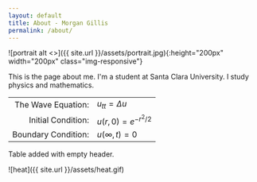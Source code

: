 ```yaml
---
layout: default
title: About - Morgan Gillis
permalink: /about/
---
```


![portrait alt <>]({{ site.url }}/assets/portrait.jpg){:height="200px" width="200px" class="img-responsive"}

This is the page about me. I'm a student at Santa Clara University. I study physics and mathematics.

|    |    |
|---:|:---|
|The Wave Equation: | $u_{tt} = \Delta u$|
|Initial Condition: | $u(r,0) = e^{-r^2/2}$|
|Boundary Condition: | $u(\infty,t) = 0$|

Table added with empty header.

![heat]({{ site.url }}/assets/heat.gif)
